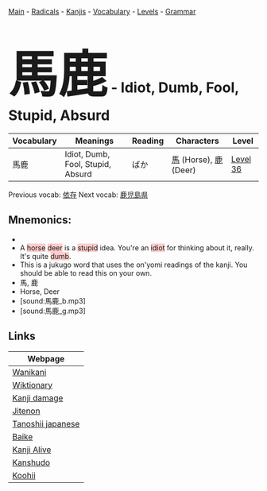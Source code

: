 <style> bigfont {font-size: 100px}</style>
[Main](../README.md) -
[Radicals](../radicals.md) -
[Kanjis](../kanjis.md) -
[Vocabulary](../vocabulary.md) -
[Levels](../levels.md) -
[Grammar](../grammar.md)
# <bigfont> 馬鹿</bigfont> - Idiot, Dumb, Fool, Stupid, Absurd 

| Vocabulary | Meanings | Reading | Characters | Level |
| --- | --- | --- | --- | --- |
| 馬鹿 | Idiot, Dumb, Fool, Stupid, Absurd | ばか |  [馬](../kanjis/馬.md) (Horse), [鹿](../kanjis/鹿.md) (Deer) | [Level 36](../levels/wk_level36.md) |

Previous vocab: [依存](依存.md) Next vocab: [鹿児島県](鹿児島県.md) 

## Mnemonics:

* 
* A <span style="background-color:#ffcccb"> horse</span> <span style="background-color:#ffcccb"> deer</span> is a <span style="background-color:#ffcccb"> stupid</span> idea. You're an <span style="background-color:#ffcccb"> idiot</span> for thinking about it, really. It's quite <span style="background-color:#ffcccb"> dumb</span>.
* This is a jukugo word that uses the on'yomi readings of the kanji. You should be able to read this on your own.
* 馬, 鹿
* Horse, Deer
* [sound:馬鹿_b.mp3]
* [sound:馬鹿_g.mp3]


## Links 

| Webpage |
| --- |
| [Wanikani          ](https://www.wanikani.com/kanji/馬鹿) |
| [Wiktionary        ](https://en.wiktionary.org/wiki/馬鹿) |
| [Kanji damage      ](http://www.kanjidamage.com/kanji/search?utf8=✓&q=馬鹿) |
| [Jitenon           ](https://jitenon.com/kanji/馬鹿) |
| [Tanoshii japanese ](https://www.tanoshiijapanese.com/dictionary/kanji.cfm?k=馬鹿) |
| [Baike             ](https://baike.baidu.com/item/馬鹿) |
| [Kanji Alive       ](https://app.kanjialive.com/馬鹿) |
| [Kanshudo          ](https://www.kanshudo.com/searchmn?q=馬鹿) |
| [Koohii            ](https://kanji.koohii.com/study/kanji/馬鹿) |
